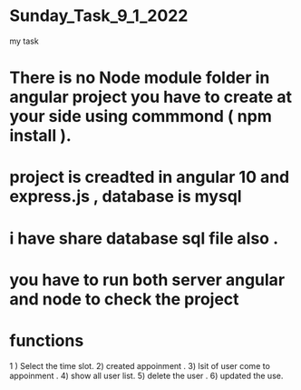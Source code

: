# Sunday_Task_9_1_2022
my task
# There is no Node module folder in angular project you have to create at your side using commmond ( npm install ).
# project is creadted in angular 10 and express.js , database is mysql
# i have share database sql file also .

# you have to run both server angular and node to check the project 

# functions
 1 ) Select the time slot.
 2) created appoinment .
 3) lsit of user come to appoinment .
 4) show all user list.
 5) delete the user .
 6) updated the use.
 
